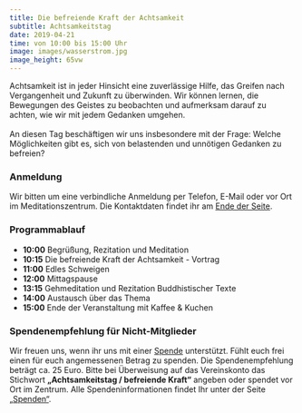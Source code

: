 ```yaml
---
title: Die befreiende Kraft der Achtsamkeit
subtitle: Achtsamkeitstag
date: 2019-04-21
time: von 10:00 bis 15:00 Uhr
image: images/wasserstrom.jpg
image_height: 65vw
---
```

Achtsamkeit ist in jeder Hinsicht eine zuverlässige Hilfe, das Greifen nach
Vergangenheit und Zukunft zu überwinden. Wir können lernen, die Bewegungen
des Geistes zu beobachten und aufmerksam darauf zu achten, wie wir mit
jedem Gedanken umgehen.<br>
<br>
An diesen Tag beschäftigen wir uns insbesondere mit der Frage: Welche
Möglichkeiten gibt es, sich von belastenden und unnötigen Gedanken zu
befreien?

### Anmeldung
Wir bitten um eine verbindliche Anmeldung per Telefon, E-Mail oder vor Ort im Meditationszentrum.  Die Kontaktdaten findet ihr am [Ende der Seite](#footer).

### Programmablauf
- **10:00** Begrüßung, Rezitation und Meditation
- **10:15** Die befreiende Kraft der Achtsamkeit - Vortrag
- **11:00** Edles Schweigen
- **12:00** Mittagspause
- **13:15** Gehmeditation und Rezitation Buddhistischer Texte
- **14:00** Austausch über das Thema
- **15:00** Ende der Veranstaltung mit Kaffee & Kuchen

### Spendenempfehlung für Nicht-Mitglieder
Wir freuen uns, wenn ihr uns mit einer [Spende](spenden.html) unterstützt.  Fühlt euch frei einen für euch angemessenen Betrag zu spenden.  Die Spendenempfehlung beträgt ca. 25 Euro.  Bitte bei Überweisung auf das Vereinskonto das Stichwort **„Achtsamkeitstag / befreiende Kraft“** angeben oder spendet vor Ort im Zentrum. Alle Spendeninformationen findet Ihr unter der Seite [„Spenden“](spenden.html).
